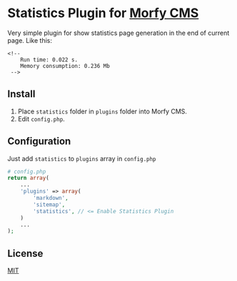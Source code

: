 # Statistics Plugin for [Morfy CMS](http://morfy.org/)
Very simple plugin for show statistics page generation in the end of current page.
Like this:

```
<!-- 
    Run time: 0.022 s.
    Memory consumption: 0.236 Mb
 -->
```

## Install
1. Place `statistics` folder in `plugins` folder into Morfy CMS.
2. Edit `config.php`.

## Configuration
Just add `statistics` to `plugins` array in `config.php`
```php
# config.php
return array(
    ...
    'plugins' => array(
        'markdown',
        'sitemap',
        'statistics', // <= Enable Statistics Plugin
    )
    ...
);
```

## License 
[MIT](https://github.com/pafnuty/morfy-statistics/blob/master/LICENSE)





